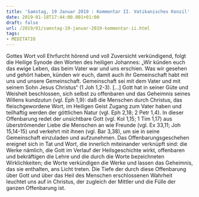 ```yaml
---
title: 'Samstag, 19 Januar 2019 : Kommentar II. Vatikanisches Konzil'
date: 2019-01-18T17:44:00.001+01:00
draft: false
url: /2019/01/samstag-19-januar-2019-kommentar-ii.html
tags: 
- MEDITATIO
---
```


Gottes Wort voll Ehrfurcht hörend und voll Zuversicht verkündigend, folgt die Heilige Synode den Worten des heiligen Johannes: „Wir künden euch das ewige Leben, das beim Vater war und uns erschien. Was wir gesehen und gehört haben, künden wir euch, damit auch ihr Gemeinschaft habt mit uns und unsere Gemeinschaft. Gemeinschaft sei mit dem Vater und mit seinem Sohn Jesus Christus“ (1 Joh 1,2-3). \[...\] Gott hat in seiner Güte und Weisheit beschlossen, sich selbst zu offenbaren und das Geheimnis seines Willens kundzutun (vgl. Eph 1,9): daß die Menschen durch Christus, das fleischgewordene Wort, im Heiligen Geist Zugang zum Vater haben und teilhaftig werden der göttlichen Natur (vgl. Eph 2,18; 2 Petr 1,4). In dieser Offenbarung redet der unsichtbare Gott (vgl. Kol 1,15; 1 Tim 1,17) aus überströmender Liebe die Menschen an wie Freunde (vgl. Ex 33,11; Joh 15,14-15) und verkehrt mit ihnen (vgl. Bar 3,38), um sie in seine Gemeinschaft einzuladen und aufzunehmen. Das Offenbarungsgeschehen ereignet sich in Tat und Wort, die innerlich miteinander verknüpft sind: die Werke nämlich, die Gott im Verlauf der Heilsgeschichte wirkt, offenbaren und bekräftigen die Lehre und die durch die Worte bezeichneten Wirklichkeiten; die Worte verkündigen die Werke und lassen das Geheimnis, das sie enthalten, ans Licht treten. Die Tiefe der durch diese Offenbarung über Gott und über das Heil des Menschen erschlossenen Wahrheit leuchtet uns auf in Christus, der zugleich der Mittler und die Fülle der ganzen Offenbarung ist.